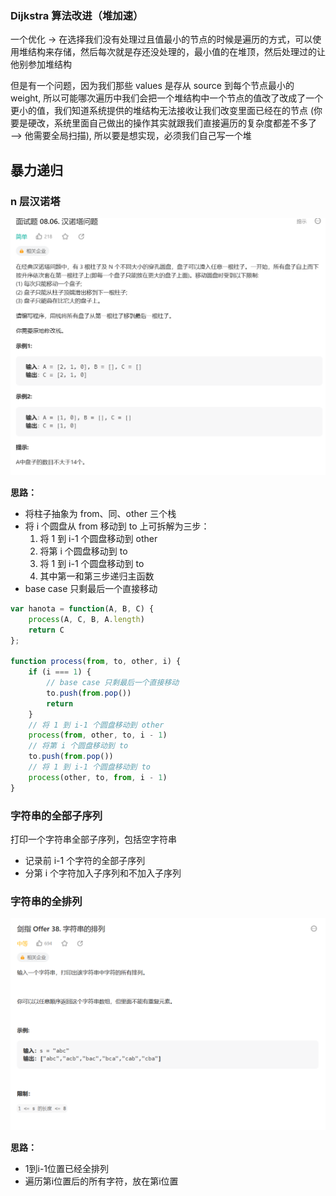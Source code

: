 ### Dijkstra 算法改进（堆加速）

一个优化 -> 在选择我们没有处理过且值最小的节点的时候是遍历的方式，可以使用堆结构来存储，然后每次就是存还没处理的，最小值的在堆顶，然后处理过的让他别参加堆结构

但是有一个问题，因为我们那些 values 是存从 source 到每个节点最小的 weight, 所以可能哪次遍历中我们会把一个堆结构中一个节点的值改了改成了一个更小的值，我们知道系统提供的堆结构无法接收让我们改变里面已经在的节点 (你要是硬改，系统里面自己做出的操作其实就跟我们直接遍历的复杂度都差不多了 —> 他需要全局扫描), 所以要是想实现，必须我们自己写一个堆

## 暴力递归

### n 层汉诺塔

![n 层汉诺塔](image/day9-1.png)

**思路：**

-   将柱子抽象为 from、同、other 三个栈
-   将 i 个圆盘从 from 移动到 to 上可拆解为三步：
    1. 将 1 到 i-1 个圆盘移动到 other
    2. 将第 i 个圆盘移动到 to
    3. 将 1 到 i-1 个圆盘移动到 to
    4. 其中第一和第三步递归主函数
-   base case 只剩最后一个直接移动

```js
var hanota = function(A, B, C) {
    process(A, C, B, A.length)
    return C
};

function process(from, to, other, i) {
    if (i === 1) {
        // base case 只剩最后一个直接移动
        to.push(from.pop())
        return 
    }
    // 将 1 到 i-1 个圆盘移动到 other
    process(from, other, to, i - 1)
    // 将第 i 个圆盘移动到 to
    to.push(from.pop())
    // 将 1 到 i-1 个圆盘移动到 to
    process(other, to, from, i - 1)
}
```
### 字符串的全部子序列

打印一个字符串全部子序列，包括空字符串

-   记录前 i-1 个字符的全部子序列
-   分第 i 个字符加入子序列和不加入子序列

### 字符串的全排列

![字符串全排列](image/day9-2.png)

**思路：**
- 1到i-1位置已经全排列
- 遍历第i位置后的所有字符，放在第i位置